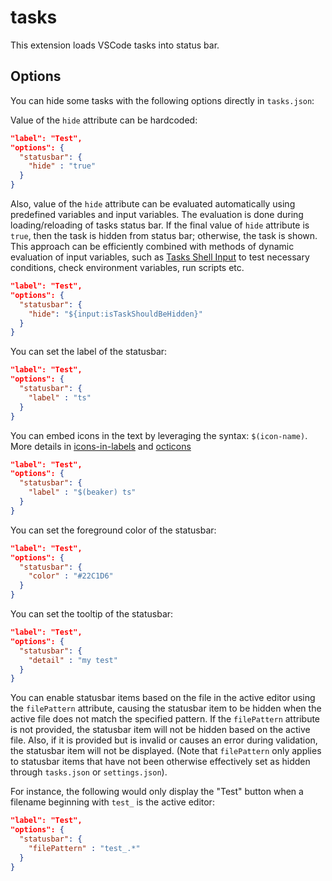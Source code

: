# tasks
This extension loads VSCode tasks into status bar.

## Options
You can hide some tasks with the following options directly in `tasks.json`:

Value of the `hide` attribute can be hardcoded:

```json
"label": "Test",
"options": {
  "statusbar": {
    "hide" : "true"
  }
}
```

Also, value of the `hide` attribute can be evaluated automatically using predefined variables and input variables. The evaluation is done during loading/reloading of tasks status bar. If the final value of `hide` attribute is `true`, then the task is hidden from status bar; otherwise, the task is shown. This approach can be efficiently combined with methods of dynamic evaluation of input variables, such as [Tasks Shell Input](https://marketplace.visualstudio.com/items?itemName=augustocdias.tasks-shell-input) to test necessary conditions, check environment variables, run scripts etc.

```json
"label": "Test",
"options": {
  "statusbar": {
    "hide": "${input:isTaskShouldBeHidden}"
  }
}
```

You can set the label of the statusbar:

```json
"label": "Test",
"options": {
  "statusbar": {
    "label" : "ts"
  }
}
```

You can embed icons in the text by leveraging the syntax: `$(icon-name)`. More details in [icons-in-labels](https://code.visualstudio.com/api/references/icons-in-labels) and [octicons](https://octicons.github.com)

```json
"label": "Test",
"options": {
  "statusbar": {
    "label" : "$(beaker) ts"
  }
}
```

You can set the foreground color of the statusbar:

```json
"label": "Test",
"options": {
  "statusbar": {
    "color" : "#22C1D6"
  }
}
```

You can set the tooltip of the statusbar:

```json
"label": "Test",
"options": {
  "statusbar": {
    "detail" : "my test"
  }
}
```

You can enable statusbar items based on the file in the active editor using the `filePattern` attribute, causing the statusbar item to be hidden when the active file does not match the specified pattern. If the `filePattern` attribute is not provided, the statusbar item will not be hidden based on the active file. Also, if it is provided but is invalid or causes an error during validation, the statusbar item will not be displayed. (Note that `filePattern` only applies to statusbar items that have not been otherwise effectively set as hidden through `tasks.json` or `settings.json`).

For instance, the following would only display the "Test" button when a filename beginning with `test_` is the active editor:

```json
"label": "Test",
"options": {
  "statusbar": {
    "filePattern" : "test_.*"
  }
}
```
